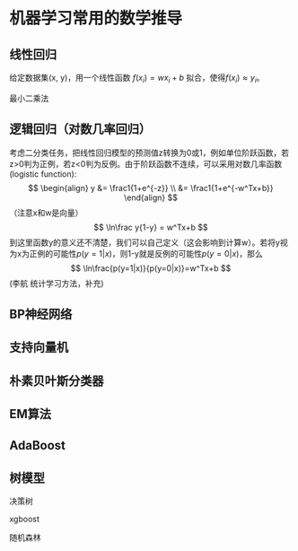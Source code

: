 # 机器学习常用的数学推导

## 线性回归

给定数据集(x, y)，用一个线性函数 $f(x_i)=wx_i+b$ 拟合，使得$f(x_i)\approx y_i$。

最小二乘法

## 逻辑回归（对数几率回归）

考虑二分类任务，把线性回归模型的预测值z转换为0或1，例如单位阶跃函数，若z>0判为正例，若z<0判为反例。由于阶跃函数不连续，可以采用对数几率函数(logistic function):
$$
\begin{align}
y &= \frac1{1+e^{-z}} \\
  &= \frac1{1+e^{-w^Tx+b}}
\end{align}
$$
（注意x和w是向量）
$$
\ln\frac y{1-y} = w^Tx+b
$$
到这里函数y的意义还不清楚，我们可以自己定义（这会影响到计算w）。若将y视为x为正例的可能性$p(y=1|x)$，则1-y就是反例的可能性$p(y=0|x)$，那么
$$
\ln\frac{p(y=1|x)}{p(y=0|x)}=w^Tx+b
$$
(李航 统计学习方法，补充)



## BP神经网络

## 支持向量机

## 朴素贝叶斯分类器

## EM算法

## AdaBoost

## 树模型

决策树

xgboost

随机森林



